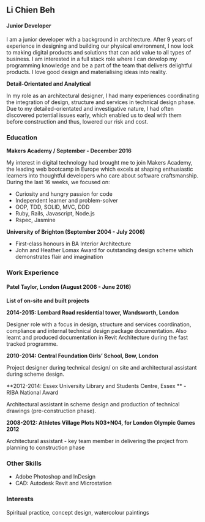## Li Chien Beh

#### Junior Developer

I am a junior developer with a background in architecture. After 9 years of experience in designing and building our physical environment, I now look to making digital products and solutions that can add value to all types of business. I am interested in a full stack role where I can develop my programming knowledge and be a part of the team that delivers delightful products. I love good design and materialising ideas into reality.

**Detail-Orientated and Analytical**

In my role as an architectural designer, I had many experiences coordinating the integration of design, structure and services in technical design phase. Due to my detailed-orientated and investigative nature, I had often discovered potential issues early, which enabled us to deal with them before construction and thus, lowered our risk and cost.

### Education
**Makers Academy / September - December 2016**

My interest in digital technology had brought me to join Makers Academy, the leading web bootcamp in Europe which excels at shaping enthusiastic learners into thoughtful developers who care about software craftsmanship. During the last 16 weeks,  we focused on:

- Curiosity and hungry passion for code
- Independent learner and problem-solver
- OOP, TDD, SOLID, MVC, DDD
- Ruby, Rails, Javascript, Node.js
- Rspec, Jasmine

 **University of Brighton (September 2004 - July 2006)**
- First-class honours in BA Interior Architecture
- John and Heather Lomax Award for outstanding design scheme which demonstrates flair and imagination


### Work Experience

#### Patel Taylor, London (August 2006 - June 2016)


**List of on-site and built projects**


**2014-2015: Lombard Road residential tower, Wandsworth, London**

Designer role with a focus in design, structure and services coordination, compliance and internal technical design package documentation. Also learnt and produced documentation in Revit Architecture during the fast tracked programme.


**2010-2014: Central Foundation Girls’ School, Bow, London**

Project designer during technical design/ on site and architectural assistant during scheme design.


**2012-2014: Essex University Library and Students Centre, Essex ** - RIBA National Award

Architectural assistant in scheme design and production of technical drawings (pre-construction phase).


**2008-2012: Athletes Village Plots N03+N04, for London Olympic Games 2012**

Architectural assistant - key team member in delivering the project from planning to construction phase


### Other Skills
- Adobe Photoshop and InDesign
- CAD: Autodesk Revit and Microstation


### Interests
Spiritual practice, concept design, watercolour paintings

